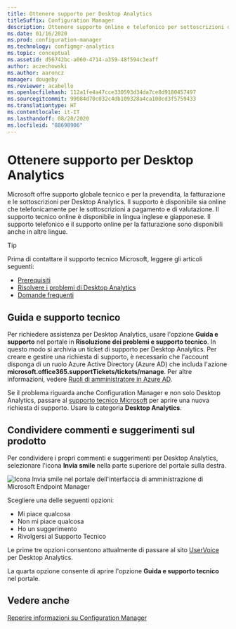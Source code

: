 ```yaml
---
title: Ottenere supporto per Desktop Analytics
titleSuffix: Configuration Manager
description: Ottenere supporto online e telefonico per sottoscrizioni di Desktop Analytics a pagamento e di valutazione.
ms.date: 01/16/2020
ms.prod: configuration-manager
ms.technology: configmgr-analytics
ms.topic: conceptual
ms.assetid: d56742bc-a060-4714-a359-48f594c3eaff
author: aczechowski
ms.author: aaroncz
manager: dougeby
ms.reviewer: acabello
ms.openlocfilehash: 112a1fe4a47cce330593d34da7ce8d9180457497
ms.sourcegitcommit: 99084d70c032c4db109328a4ca100cd3f5759433
ms.translationtype: HT
ms.contentlocale: it-IT
ms.lasthandoff: 08/20/2020
ms.locfileid: "88698906"
---
```

# <a name="get-support-for-desktop-analytics"></a>Ottenere supporto per Desktop Analytics

Microsoft offre supporto globale tecnico e per la prevendita, la fatturazione e le sottoscrizioni per Desktop Analytics. Il supporto è disponibile sia online che telefonicamente per le sottoscrizioni a pagamento e di valutazione. Il supporto tecnico online è disponibile in lingua inglese e giapponese. Il supporto telefonico e il supporto online per la fatturazione sono disponibili anche in altre lingue.

> [!TIP]
> Prima di contattare il supporto tecnico Microsoft, leggere gli articoli seguenti:
>
> - [Prerequisiti](overview.md#prerequisites)
> - [Risolvere i problemi di Desktop Analytics](troubleshooting.md)
> - [Domande frequenti](faq.md)

## <a name="help-and-support"></a>Guida e supporto tecnico

Per richiedere assistenza per Desktop Analytics, usare l'opzione **Guida e supporto** nel portale in **Risoluzione dei problemi e supporto tecnico**. In questo modo si archivia un ticket di supporto per Desktop Analytics. Per creare e gestire una richiesta di supporto, è necessario che l'account disponga di un ruolo Azure Active Directory (Azure AD) che includa l'azione **microsoft.office365.supportTickets/tickets/manage**. Per altre informazioni, vedere [Ruoli di amministratore in Azure AD](/azure/active-directory/users-groups-roles/directory-assign-admin-roles).

Se il problema riguarda anche Configuration Manager e non solo Desktop Analytics, passare al [supporto tecnico Microsoft](https://aka.ms/cmcbsupport) per aprire una nuova richiesta di supporto. Usare la categoria **Desktop Analytics**.

## <a name="share-product-feedback"></a><a name="bkmk_feedback"></a> Condividere commenti e suggerimenti sul prodotto

<!-- 5451636 -->

Per condividere i propri commenti e suggerimenti per Desktop Analytics, selezionare l'icona **Invia smile** nella parte superiore del portale sulla destra.

![Icona Invia smile nel portale dell'interfaccia di amministrazione di Microsoft Endpoint Manager](media/5451636-portal-feedback.png)

Scegliere una delle seguenti opzioni:

- Mi piace qualcosa
- Non mi piace qualcosa
- Ho un suggerimento
- Rivolgersi al Supporto Tecnico

Le prime tre opzioni consentono attualmente di passare al sito [UserVoice](https://configurationmanager.uservoice.com/forums/300492-ideas?category_id=366805) per Desktop Analytics.

La quarta opzione consente di aprire l'opzione **Guida e supporto tecnico** nel portale.

## <a name="see-also"></a>Vedere anche

[Reperire informazioni su Configuration Manager](../core/understand/find-help.md)